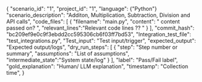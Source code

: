 {
"scenario_id": "1",
"project_id": "1",
"language": {"Python"}
"scenario_description": "Additon, Multiplication, Subtraction, Division and API calls",
"code_files": [
{
"filename": "main.py",
"content": " content passed on? ",
"relevant_lines":"Relevant code lines ?? "
}
],
"commit_hash": "bc209ef9e0c9f3ebdd2cc595306cb6f03ff7bd53",
"Integration_test_file": "test_integrations.py",
"Test_input": "Test input/trigger",
"expected_output": "Expected output/logs",
"dry_run_steps": [
{
"step": "Step number or summary",
"assumptions": "List of assumptions",
"intermediate_state":"System state/log"
}
],
"label": "Pass/Fail label",
"gold_explanation": "Human/ LLM explanation",
"timestamp": "Collection time",
}
